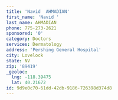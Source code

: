 ```yaml
---
title: 'Navid  AHMADIAN'
first_name: 'Navid '
last_name: AHMADIAN
phone: 775-273-2621
sponsored: '0'
category: Doctors
services: Dermatology
address: 'Pershing General Hospital'
city: Lovelock
state: NV
zip: '89419'
_geoloc:
  lng: -118.39475
  lat: 40.21672
id: 9d9e0c70-61dd-42db-9186-726398d374d8
---
```

